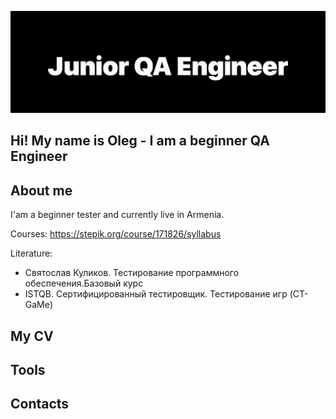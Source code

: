 ![Header](https://github.com/Oleg22Kaz/Oleg22Kaz/blob/main/assets/screenshot.png)

## Hi! My name is Oleg - I am a beginner QA Engineer

## About me
I'am a beginner tester and currently live in Armenia.

Courses: https://stepik.org/course/171826/syllabus

Literature:

- Святослав Куликов. Тестирование программного обеспечения.Базовый курс
- ISTQB. Сертифицированный тестировщик. Тестирование игр (CT-GaMe)

## My CV

## Tools

## Сontacts
